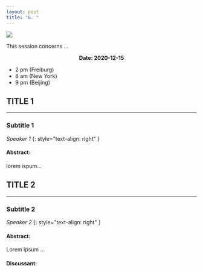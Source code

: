 ```yaml
---
layout: post
title: "6. "
---
```


<span class="image fit"><img src="{{ site.baseurl }}/assets/images/session_1.png"></span>

This session concerns …

<div class="box">
  <p style="text-align: center;">
    <b>Date: 2020-12-15</b>
    <ul>
      <li>2 pm (Freiburg)</li>
      <li>8 am (New York)</li>
      <li>9 pm (Beijing)</li>
  </ul>
  </p>
</div>

##  TITLE 1
---
### Subtitle 1
*Speaker 1*
{: style="text-align: right" }

#### Abstract:
lorem ispum…


##  TITLE 2
---
### Subtitle 2
*Speaker 2*
{: style="text-align: right" }

#### Abstract:
Lorem ipsum …

#### Discussant:
